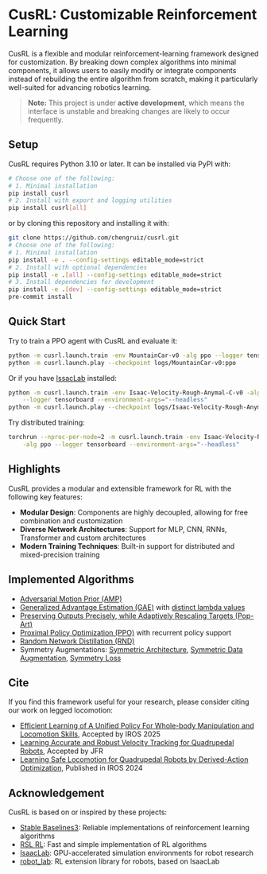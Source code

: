 # CusRL: Customizable Reinforcement Learning

CusRL is a flexible and modular reinforcement-learning framework designed for customization.
By breaking down complex algorithms into minimal components, it allows users to easily modify
or integrate components instead of rebuilding the entire algorithm from scratch, making it
particularly well-suited for advancing robotics learning.

> **Note:** This project is under **active development**, which means the interface is unstable
and breaking changes are likely to occur frequently.

## Setup

CusRL requires Python 3.10 or later. It can be installed via PyPI with:

```bash
# Choose one of the following:
# 1. Minimal installation
pip install cusrl
# 2. Install with export and logging utilities
pip install cusrl[all]
```

or by cloning this repository and installing it with:

```bash
git clone https://github.com/chengruiz/cusrl.git
# Choose one of the following:
# 1. Minimal installation
pip install -e . --config-settings editable_mode=strict
# 2. Install with optional dependencies
pip install -e .[all] --config-settings editable_mode=strict
# 3. Install dependencies for development
pip install -e .[dev] --config-settings editable_mode=strict
pre-commit install
```

## Quick Start

Try to train a PPO agent with CusRL and evaluate it:

```bash
python -m cusrl.launch.train -env MountainCar-v0 -alg ppo --logger tensorboard --seed 42
python -m cusrl.launch.play --checkpoint logs/MountainCar-v0:ppo
```

Or if you have [IssacLab](https://github.com/isaac-sim/IsaacLab) installed:

```bash
python -m cusrl.launch.train -env Isaac-Velocity-Rough-Anymal-C-v0 -alg ppo \
    --logger tensorboard --environment-args="--headless"
python -m cusrl.launch.play --checkpoint logs/Isaac-Velocity-Rough-Anymal-C-v0:ppo
```

Try distributed training:

```bash
torchrun --nproc-per-node=2 -m cusrl.launch.train -env Isaac-Velocity-Rough-Anymal-C-v0 \
    -alg ppo --logger tensorboard --environment-args="--headless"
```

## Highlights

CusRL provides a modular and extensible framework for RL with the following key features:

- **Modular Design**: Components are highly decoupled, allowing for free combination and customization
- **Diverse Network Architectures**: Support for MLP, CNN, RNNs, Transformer and custom architectures
- **Modern Training Techniques**: Built-in support for distributed and mixed-precision training

## Implemented Algorithms

- [Adversarial Motion Prior (AMP)](https://dl.acm.org/doi/10.1145/3450626.3459670)
- [Generalized Advantage Estimation (GAE)](https://arxiv.org/abs/1506.02438)
  with [distinct lambda values](https://proceedings.neurips.cc/paper_files/paper/2022/hash/e95475f5fb8edb9075bf9e25670d4013-Abstract-Conference.html)
- [Preserving Outputs Precisely, while Adaptively Rescaling Targets (Pop-Art)](https://proceedings.neurips.cc/paper/2016/hash/5227b6aaf294f5f027273aebf16015f2-Abstract.html)
- [Proximal Policy Optimization (PPO)](https://arxiv.org/abs/1707.06347) with recurrent policy support
- [Random Network Distillation (RND)](https://arxiv.org/abs/1810.12894)
- Symmetry Augmentations:
  [Symmetric Architecture](https://dl.acm.org/doi/abs/10.1145/3359566.3360070),
  [Symmetric Data Augmentation](https://ieeexplore.ieee.org/abstract/document/10611493),
  [Symmetry Loss](https://dl.acm.org/doi/abs/10.1145/3197517.3201397)

## Cite

If you find this framework useful for your research, please consider citing our work on legged locomotion:

- [Efficient Learning of A Unified Policy For Whole-body Manipulation and Locomotion Skills](https://www.arxiv.org/abs/2507.04229), Accepted by IROS 2025
- [Learning Accurate and Robust Velocity Tracking for Quadrupedal Robots](https://www.authorea.com/doi/full/10.22541/au.173321917.73583610), Accepted by JFR
- [Learning Safe Locomotion for Quadrupedal Robots by Derived-Action Optimization](https://ieeexplore.ieee.org/abstract/document/10802725), Published in IROS 2024

## Acknowledgement

CusRL is based on or inspired by these projects:

- [Stable Baselines3](https://github.com/DLR-RM/stable-baselines3): Reliable implementations of reinforcement learning algorithms
- [RSL RL](https://github.com/leggedrobotics/rsl_rl): Fast and simple implementation of RL algorithms
- [IsaacLab](https://github.com/isaac-sim/IsaacLab): GPU-accelerated simulation environments for robot research
- [robot_lab](https://github.com/fan-ziqi/robot_lab): RL extension library for robots, based on IsaacLab
